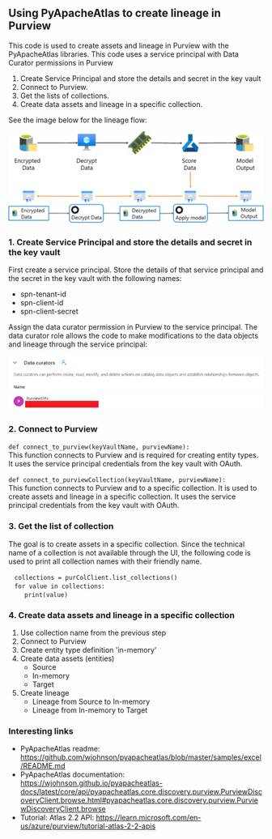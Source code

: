 ## Using PyApacheAtlas to create lineage in Purview

This code is used to create assets and lineage in Purview with the PyApacheAtlas libraries. This code uses a service principal with Data Curator permissions in Purview

1. Create Service Principal and store the details and secret in the key vault
2. Connect to Purview.
3. Get the lists of collections.
4. Create data assets and lineage in a specific collection.

See the image below for the lineage flow:

![Purview-data-lineage](Images/Purview-data-lineage.png)

### 1. Create Service Principal and store the details and secret in the key vault
First create a service principal. Store the details of that service principal and the secret in the key vault with the following names:
- spn-tenant-id
- spn-client-id
- spn-client-secret

Assign the data curator permission in Purview to the service principal. The data curator role allows the code to make modifications to the data objects and lineage through the service principal:

![Purview-data-curator](Images/Purview-data-curators.png)

### 2. Connect to Purview
```def connect_to_purview(keyVaultName, purviewName):```<br>
This function connects to Purview and is required for creating entity types. It uses the service principal credentials from the key vault with OAuth.

```def connect_to_purviewCollection(keyVaultName, purviewName):```<br>
This function connects to Purview and to a specific collection. It is used to create assets and lineage in a specific collection. It uses the service principal credentials from the key vault with OAuth.

### 3. Get the list of collection
The goal is to create assets in a specific collection. Since the technical name of a collection is not available through the UI, the following code is used to print all collection names with their friendly name.

&nbsp;&nbsp;&nbsp;```collections = purColClient.list_collections()```<br>
&nbsp;&nbsp;&nbsp;```for value in collections:```<br>
&nbsp;&nbsp;&nbsp;&nbsp;&nbsp;&nbsp;&nbsp;&nbsp;```print(value)```<br>

### 4. Create data assets and lineage in a specific collection
1. Use collection name from the previous step
2. Connect to Purview
3. Create entity type definition 'in-memory'
4. Create data assets (entities)
    - Source
    - In-memory
    - Target
5. Create lineage
    - Lineage from Source to In-memory
    - Lineage from In-memory to Target

### Interesting links
- PyApacheAtlas readme: https://github.com/wjohnson/pyapacheatlas/blob/master/samples/excel/README.md
- PyApacheAtlas documentation: https://wjohnson.github.io/pyapacheatlas-docs/latest/core/api/pyapacheatlas.core.discovery.purview.PurviewDiscoveryClient.browse.html#pyapacheatlas.core.discovery.purview.PurviewDiscoveryClient.browse
- Tutorial: Atlas 2.2 API: https://learn.microsoft.com/en-us/azure/purview/tutorial-atlas-2-2-apis

